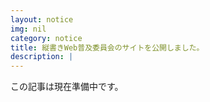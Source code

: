 ```yaml
---
layout: notice
img: nil
category: notice
title: 縦書きWeb普及委員会のサイトを公開しました。
description: |
---
```


この記事は現在準備中です。